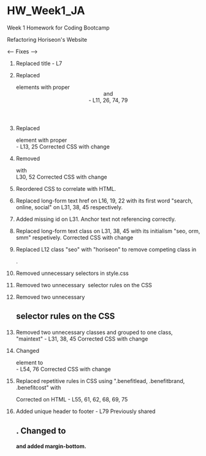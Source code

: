 # HW_Week1_JA
Week 1 Homework for Coding Bootcamp

Refactoring Horiseon's Website

<-- Fixes -->
1. Replaced title - L7

2. Replaced <div> elements with proper <header> and <footer> - L11, 26, 74, 79

3. Replaced <div> element with proper <nav> - L13, 25
    Corrected CSS with change

4. Removed <div class="content"> with <main> L30, 52
    Corrected CSS with change

5. Reordered CSS to correlate with HTML.

6. Replaced long-form text href on L16, 19, 22 with its first word "search, online, social" on L31, 38, 45 respectively. 

7. Added missing id on L31. Anchor text not referencing correctly. 

8. Replaced long-form text class on L31, 38, 45 with its initialism "seo, orm, smm" respetively.
    Corrected CSS with change

9. Replaced L12 class "seo" with "horiseon" to remove competing class in <main>.

10. Removed unnecessary selectors in style.css

11. Removed two unnecessary <img> selector rules on the CSS

12. Removed two unnecessary <h2> selector rules on the CSS

13. Removed two unnecessary classes and grouped to one class, "maintext" - L31, 38, 45
        Corrected CSS with change

13. Changed <div> element to <article> - L54, 76
        Corrected CSS with change

14. Replaced repetitive rules in CSS using ".benefitlead, .benefitbrand, .benefitcost" with <section>
        Corrected on HTML - L55, 61, 62, 68, 69, 75

15. Added unique header to footer - L79
        Previously shared <h2>. Changed to <h4> and added margin-bottom.